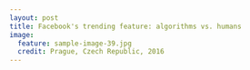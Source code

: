 ```yaml
---
layout: post
title: Facebook's trending feature: algorithms vs. humans
image:
  feature: sample-image-39.jpg
  credit: Prague, Czech Republic, 2016
---
```


